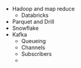 - Hadoop and map reduce
	- Databricks
- Parquet and Drill
- Snowflake
- Kafka
	- Queueing
	- Channels
	- Subscribers
	- 